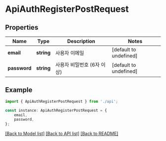 # ApiAuthRegisterPostRequest


## Properties

Name | Type | Description | Notes
------------ | ------------- | ------------- | -------------
**email** | **string** | 사용자 이메일 | [default to undefined]
**password** | **string** | 사용자 비밀번호 (6자 이상) | [default to undefined]

## Example

```typescript
import { ApiAuthRegisterPostRequest } from './api';

const instance: ApiAuthRegisterPostRequest = {
    email,
    password,
};
```

[[Back to Model list]](../README.md#documentation-for-models) [[Back to API list]](../README.md#documentation-for-api-endpoints) [[Back to README]](../README.md)
